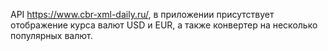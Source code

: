 API https://www.cbr-xml-daily.ru/, в приложении присутствует отображение курса валют USD и EUR, а также конвертер на несколько популярных валют.
